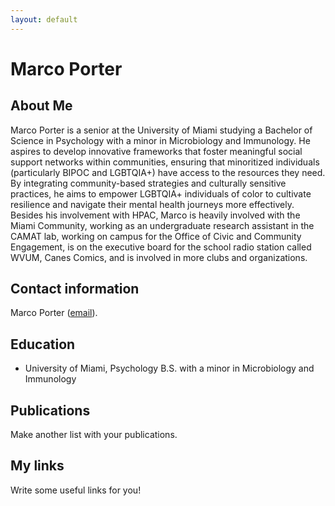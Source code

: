 ```yaml
---
layout: default
---
```


# Marco Porter

## About Me

Marco Porter is a senior at the University of Miami studying a Bachelor of Science in Psychology with a minor in Microbiology and Immunology. He aspires to develop innovative frameworks that foster meaningful social support networks within communities, ensuring that minoritized individuals (particularly BIPOC and LGBTQIA+) have access to the resources they need. By integrating community-based strategies and culturally sensitive practices, he aims to empower LGBTQIA+ individuals of color to cultivate resilience and navigate their mental health journeys more effectively. Besides his involvement with HPAC, Marco is heavily involved with the Miami Community, working as an undergraduate research assistant in the CAMAT lab, working on campus for the Office of Civic and Community Engagement, is on the executive board for the school radio station called WVUM, Canes Comics, and is involved in more clubs and organizations. 

## Contact information
Marco Porter ([email](marcoporter178@gmail.com)).

## Education 

- University of Miami, Psychology B.S. with a minor in Microbiology and Immunology
  
## Publications 

Make another list with your publications. 

## My links 

Write some useful links for you! 
